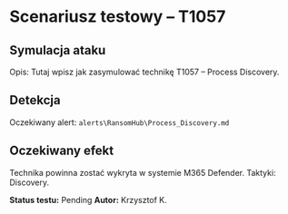 # Scenariusz testowy – T1057

## Symulacja ataku

Opis: Tutaj wpisz jak zasymulować technikę T1057 – Process Discovery.

## Detekcja

Oczekiwany alert: `alerts\RansomHub\Process_Discovery.md`

## Oczekiwany efekt

Technika powinna zostać wykryta w systemie M365 Defender. Taktyki: Discovery.

**Status testu:** Pending
**Autor:** Krzysztof K.
